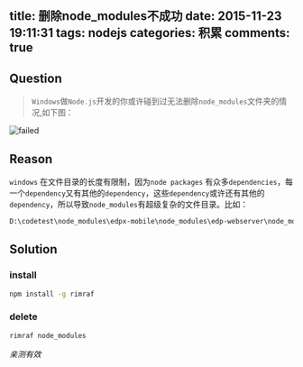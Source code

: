 title: 删除node_modules不成功
date: 2015-11-23 19:11:31
tags: nodejs
categories: 积累
comments: true
---
## Question

> `Windows`做`Node.js`开发的你或许碰到过无法删除`node_modules`文件夹的情况,如下图：
<!-- more -->
![failed](http://7xjp74.com1.z0.glb.clouddn.com/failed.png)

## Reason

`windows` 在文件目录的长度有限制，因为`node packages` 有众多`dependencies`，每一个`dependency`又有其他的`dependency`，这些`dependency`或许还有其他的`dependency`，所以导致`node_modules`有超级复杂的文件目录。比如：
```bash
D:\codetest\node_modules\edpx-mobile\node_modules\edp-webserver\node_modules\babel\node_modules\chokidar\node_modules\anymatch\node_modules
```
## Solution

### install
```bash
npm install -g rimraf
```

### delete
```bash
rimraf node_modules
```

_亲测有效_
